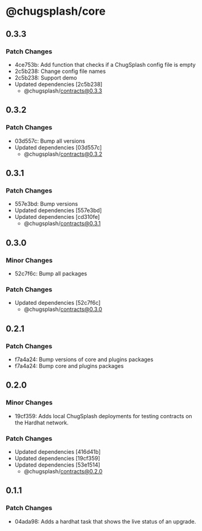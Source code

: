 # @chugsplash/core

## 0.3.3

### Patch Changes

- 4ce753b: Add function that checks if a ChugSplash config file is empty
- 2c5b238: Change config file names
- 2c5b238: Support demo
- Updated dependencies [2c5b238]
  - @chugsplash/contracts@0.3.3

## 0.3.2

### Patch Changes

- 03d557c: Bump all versions
- Updated dependencies [03d557c]
  - @chugsplash/contracts@0.3.2

## 0.3.1

### Patch Changes

- 557e3bd: Bump versions
- Updated dependencies [557e3bd]
- Updated dependencies [cd310fe]
  - @chugsplash/contracts@0.3.1

## 0.3.0

### Minor Changes

- 52c7f6c: Bump all packages

### Patch Changes

- Updated dependencies [52c7f6c]
  - @chugsplash/contracts@0.3.0

## 0.2.1

### Patch Changes

- f7a4a24: Bump versions of core and plugins packages
- f7a4a24: Bump core and plugins packages

## 0.2.0

### Minor Changes

- 19cf359: Adds local ChugSplash deployments for testing contracts on the Hardhat network.

### Patch Changes

- Updated dependencies [416d41b]
- Updated dependencies [19cf359]
- Updated dependencies [53e1514]
  - @chugsplash/contracts@0.2.0

## 0.1.1

### Patch Changes

- 04ada98: Adds a hardhat task that shows the live status of an upgrade.
